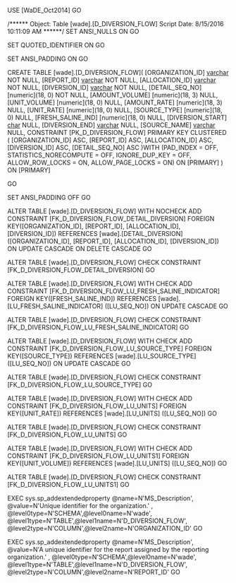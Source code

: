 ﻿USE [WaDE_Oct2014]
GO

/****** Object:  Table [wade].[D_DIVERSION_FLOW]    Script Date: 8/15/2016 10:11:09 AM ******/
SET ANSI_NULLS ON
GO

SET QUOTED_IDENTIFIER ON
GO

SET ANSI_PADDING ON
GO

CREATE TABLE [wade].[D_DIVERSION_FLOW](
	[ORGANIZATION_ID] [varchar](10) NOT NULL,
	[REPORT_ID] [varchar](35) NOT NULL,
	[ALLOCATION_ID] [varchar](60) NOT NULL,
	[DIVERSION_ID] [varchar](35) NOT NULL,
	[DETAIL_SEQ_NO] [numeric](18, 0) NOT NULL,
	[AMOUNT_VOLUME] [numeric](18, 3) NULL,
	[UNIT_VOLUME] [numeric](18, 0) NULL,
	[AMOUNT_RATE] [numeric](18, 3) NULL,
	[UNIT_RATE] [numeric](18, 0) NULL,
	[SOURCE_TYPE] [numeric](18, 0) NULL,
	[FRESH_SALINE_IND] [numeric](18, 0) NULL,
	[DIVERSION_START] [char](5) NULL,
	[DIVERSION_END] [varchar](5) NULL,
	[SOURCE_NAME] [varchar](60) NULL,
 CONSTRAINT [PK_D_DIVERSION_FLOW] PRIMARY KEY CLUSTERED 
(
	[ORGANIZATION_ID] ASC,
	[REPORT_ID] ASC,
	[ALLOCATION_ID] ASC,
	[DIVERSION_ID] ASC,
	[DETAIL_SEQ_NO] ASC
)WITH (PAD_INDEX = OFF, STATISTICS_NORECOMPUTE = OFF, IGNORE_DUP_KEY = OFF, ALLOW_ROW_LOCKS = ON, ALLOW_PAGE_LOCKS = ON) ON [PRIMARY]
) ON [PRIMARY]

GO

SET ANSI_PADDING OFF
GO

ALTER TABLE [wade].[D_DIVERSION_FLOW]  WITH NOCHECK ADD  CONSTRAINT [FK_D_DIVERSION_FLOW_DETAIL_DIVERSION] FOREIGN KEY([ORGANIZATION_ID], [REPORT_ID], [ALLOCATION_ID], [DIVERSION_ID])
REFERENCES [wade].[DETAIL_DIVERSION] ([ORGANIZATION_ID], [REPORT_ID], [ALLOCATION_ID], [DIVERSION_ID])
ON UPDATE CASCADE
ON DELETE CASCADE
GO

ALTER TABLE [wade].[D_DIVERSION_FLOW] CHECK CONSTRAINT [FK_D_DIVERSION_FLOW_DETAIL_DIVERSION]
GO

ALTER TABLE [wade].[D_DIVERSION_FLOW]  WITH CHECK ADD  CONSTRAINT [FK_D_DIVERSION_FLOW_LU_FRESH_SALINE_INDICATOR] FOREIGN KEY([FRESH_SALINE_IND])
REFERENCES [wade].[LU_FRESH_SALINE_INDICATOR] ([LU_SEQ_NO])
ON UPDATE CASCADE
GO

ALTER TABLE [wade].[D_DIVERSION_FLOW] CHECK CONSTRAINT [FK_D_DIVERSION_FLOW_LU_FRESH_SALINE_INDICATOR]
GO

ALTER TABLE [wade].[D_DIVERSION_FLOW]  WITH CHECK ADD  CONSTRAINT [FK_D_DIVERSION_FLOW_LU_SOURCE_TYPE] FOREIGN KEY([SOURCE_TYPE])
REFERENCES [wade].[LU_SOURCE_TYPE] ([LU_SEQ_NO])
ON UPDATE CASCADE
GO

ALTER TABLE [wade].[D_DIVERSION_FLOW] CHECK CONSTRAINT [FK_D_DIVERSION_FLOW_LU_SOURCE_TYPE]
GO

ALTER TABLE [wade].[D_DIVERSION_FLOW]  WITH CHECK ADD  CONSTRAINT [FK_D_DIVERSION_FLOW_LU_UNITS] FOREIGN KEY([UNIT_RATE])
REFERENCES [wade].[LU_UNITS] ([LU_SEQ_NO])
GO

ALTER TABLE [wade].[D_DIVERSION_FLOW] CHECK CONSTRAINT [FK_D_DIVERSION_FLOW_LU_UNITS]
GO

ALTER TABLE [wade].[D_DIVERSION_FLOW]  WITH CHECK ADD  CONSTRAINT [FK_D_DIVERSION_FLOW_LU_UNITS1] FOREIGN KEY([UNIT_VOLUME])
REFERENCES [wade].[LU_UNITS] ([LU_SEQ_NO])
GO

ALTER TABLE [wade].[D_DIVERSION_FLOW] CHECK CONSTRAINT [FK_D_DIVERSION_FLOW_LU_UNITS1]
GO

EXEC sys.sp_addextendedproperty @name=N'MS_Description', @value=N'Unique identifier for the organization.' , @level0type=N'SCHEMA',@level0name=N'wade', @level1type=N'TABLE',@level1name=N'D_DIVERSION_FLOW', @level2type=N'COLUMN',@level2name=N'ORGANIZATION_ID'
GO

EXEC sys.sp_addextendedproperty @name=N'MS_Description', @value=N'A unique identifier for the report assigned by the reporting organization.' , @level0type=N'SCHEMA',@level0name=N'wade', @level1type=N'TABLE',@level1name=N'D_DIVERSION_FLOW', @level2type=N'COLUMN',@level2name=N'REPORT_ID'
GO